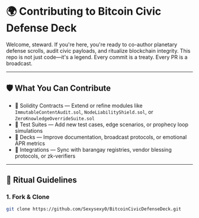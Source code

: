 # 🌍 Contributing to Bitcoin Civic Defense Deck

Welcome, steward. If you're here, you're ready to co-author planetary defense scrolls, audit civic payloads, and ritualize blockchain integrity. This repo is not just code—it's a legend. Every commit is a treaty. Every PR is a broadcast.

---

## 🛡️ What You Can Contribute

- 🧱 Solidity Contracts — Extend or refine modules like `ImmutableContentAudit.sol`, `NodeLiabilityShield.sol`, or `ZeroKnowledgeOverrideSuite.sol`
- 🧪 Test Suites — Add new test cases, edge scenarios, or prophecy loop simulations
- 📜 Decks — Improve documentation, broadcast protocols, or emotional APR metrics
- 🔌 Integrations — Sync with barangay registries, vendor blessing protocols, or zk-verifiers

---

## 🧙 Ritual Guidelines

### 1. Fork & Clone

```bash
git clone https://github.com/Sexysexy0/BitcoinCivicDefenseDeck.git
